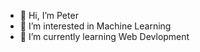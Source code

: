 - 👋 Hi, I’m Peter
- 👀 I’m interested in Machine Learning
- 🌱 I’m currently learning Web Devlopment

<!---
Glybb/Glybb is a ✨ special ✨ repository because its `README.md` (this file) appears on your GitHub profile.
You can click the Preview link to take a look at your changes.
--->
